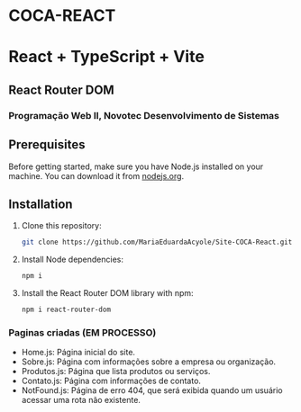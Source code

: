 # COCA-REACT
# React + TypeScript + Vite
## React Router DOM

### Programação Web II, Novotec Desenvolvimento de Sistemas

## Prerequisites
Before getting started, make sure you have Node.js installed on your machine. You can download it from [nodejs.org](https://nodejs.org/).

## Installation
1. Clone this repository:
   ```bash
   git clone https://github.com/MariaEduardaAcyole/Site-COCA-React.git
   ```
2. Install Node dependencies:
   ```bash
   npm i 
   ```
3. Install the React Router DOM library with npm:
   ```bash
   npm i react-router-dom 
   ```


### Paginas criadas (EM PROCESSO)
- Home.js: Página inicial do site.
- Sobre.js: Página com informações sobre a empresa ou organização.
- Produtos.js: Página que lista produtos ou serviços.
- Contato.js: Página com informações de contato.
- NotFound.js: Página de erro 404, que será exibida quando um usuário acessar uma rota não existente.

  
